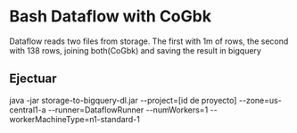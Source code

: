 # Bash Dataflow with CoGbk


Dataflow reads two files from storage. The first with 1m of rows, the second with 138 rows, joining both(CoGbk) and saving the result in bigquery

## Ejectuar
java -jar storage-to-bigquery-dl.jar --project=[id de proyecto] --zone=us-central1-a --runner=DataflowRunner --numWorkers=1 --workerMachineType=n1-standard-1
